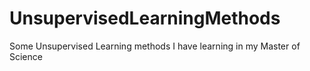 # UnsupervisedLearningMethods
Some Unsupervised Learning methods I have learning in my Master of Science
